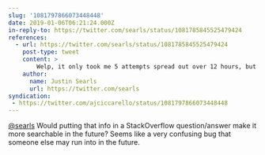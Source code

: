```yaml
---
slug: '1081797866073448448'
date: 2019-01-06T06:21:24.000Z
in-reply-to: https://twitter.com/searls/status/1081785845525479424
references:
  - url: https://twitter.com/searls/status/1081785845525479424
    post-type: tweet
    content: >
        Welp, it only took me 5 attempts spread out over 12 hours, but I finally figured out a hack that could successfully trick MobileSafari out of scrolling: `transform: TranslateY(-9999px)`. Gist describing the fix here: <a href="https://t.co/07f8j9zlqY">https://t.co/07f8j9zlqY</a> [video] <a href="https://t.co/dN6QJHTjae">pic.twitter.com/dN6QJHTjae</a>
    author:
      name: Justin Searls
      url: https://twitter.com/searls
syndication:
 - https://twitter.com/ajciccarello/status/1081797866073448448
---
```


[@searls](https://twitter.com/searls) Would putting that info in a StackOverflow question/answer make it more searchable in the future? Seems like a very confusing bug that someone else may run into in the future.
